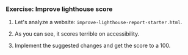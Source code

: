 ### Exercise: Improve lighthouse score

1. Let's analyze a website: `improve-lighthouse-report-starter.html`.

2. As you can see, it scores terrible on accessibility. 

3. Implement the suggested changes and get the score to a 100.
